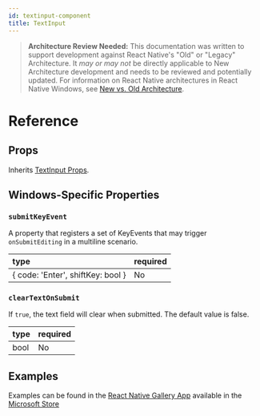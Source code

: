 ```yaml
---
id: textinput-component
title: TextInput
---
```


> **Architecture Review Needed:** This documentation was written to support development against React Native's "Old" or "Legacy" Architecture. It *may or may not* be directly applicable to New Architecture development and needs to be reviewed and potentially updated. For information on React Native architectures in React Native Windows, see [New vs. Old Architecture](new-architecture.md).

# Reference

## Props

Inherits [TextInput Props](https://reactnative.dev/docs/textinput).

## Windows-Specific Properties

### `submitKeyEvent`

A property that registers a set of KeyEvents that may trigger `onSubmitEditing` in a multiline scenario.

| type | required |
|:--|:--|
| { code: 'Enter', shiftKey: bool } | No |

### `clearTextOnSubmit`

If `true`, the text field will clear when submitted. The default value is false.

| type | required |
|:--|:--|
| bool | No |

## Examples

Examples can be found in the [React Native Gallery App](https://github.com/microsoft/react-native-gallery/blob/main/src/examples/TextInputExamplePage.tsx) available in the [Microsoft Store](http://aka.ms/reactnativegalleryapp)
